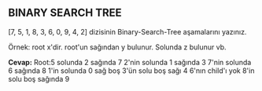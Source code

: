 ## BINARY SEARCH TREE

[7, 5, 1, 8, 3, 6, 0, 9, 4, 2] dizisinin Binary-Search-Tree aşamalarını yazınız.

Örnek: root x'dir. root'un sağından y bulunur. Solunda z bulunur vb.

**Cevap:**
                                      Root:5 solunda 2 sağında 7
        2'nin solunda 1 sağında 3                             7'nin solunda 6 sağında 8
1'in solunda 0 sağ boş        3'ün solu boş sağı 4    6'nın child'ı yok     8'in solu boş sağında 9
